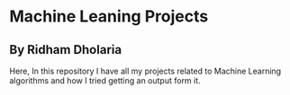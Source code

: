 # Machine Leaning Projects
## By Ridham Dholaria

Here, In this repository I have all my projects related to Machine Learning algorithms and how I tried getting an output form it. 
